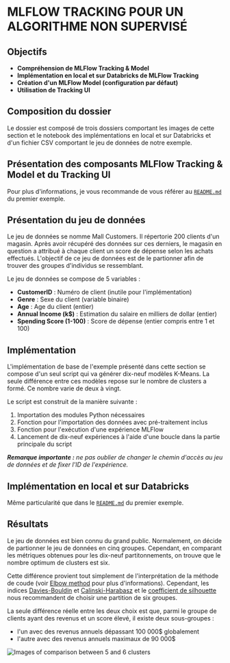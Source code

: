 MLFLOW TRACKING POUR UN ALGORITHME NON SUPERVISÉ
================================================


Objectifs
---------

* **Compréhension de MLFlow Tracking & Model**
* **Implémentation en local et sur Databricks de MLFlow Tracking**
* **Création d'un MLFlow Model (configuration par défaut)**
* **Utilisation de Tracking UI**

Composition du dossier
----------------------

Le dossier est composé de trois dossiers comportant les images de cette section et le notebook des implémentations en local et sur Databricks et d'un fichier CSV comportant le jeu de données de notre exemple.

Présentation des composants MLFlow Tracking & Model et du Tracking UI
---------------------------------------------------------------------

Pour plus d'informations, je vous recommande de vous référer au [`README.md`](https://github.com/StevanStanovic/mlflow/blob/master/1%20-%20MLFlow%20Tracking%20pour%20un%20algorithme%20supervis%C3%A9/README.md) du premier exemple.

Présentation du jeu de données
------------------------------

Le jeu de données se nomme Mall Customers. Il répertorie 200 clients d'un magasin. Après avoir récupéré des données sur ces derniers, le magasin en question a attribué à chaque client un score de dépense selon les achats effectués. L'objectif de ce jeu de données est de le partionner afin de trouver des groupes d'individus se ressemblant.

Le jeu de données se compose de 5 variables :
* **CustomerID** : Numéro de client (inutile pour l'implémentation)
* **Genre** : Sexe du client (variable binaire)
* **Age** : Age du client (entier)
* **Annual Income (k$)** : Estimation du salaire en milliers de dollar (entier)
* **Spending Score (1-100)** : Score de dépense (entier compris entre 1 et 100)

Implémentation
--------------

L'implémentation de base de l'exemple présenté dans cette section se compose d'un seul script qui va générer dix-neuf modèles K-Means. La seule différence entre ces modèles repose sur le nombre de clusters a formé. Ce nombre varie de deux à vingt.

Le script est construit de la manière suivante :
1. Importation des modules Python nécessaires
2. Fonction pour l'importation des données avec pré-traitement inclus
3. Fonction pour l'exécution d'une expérience MLFlow
4. Lancement de dix-neuf expériences à l'aide d'une boucle dans la partie principale du script

***Remarque importante :** ne pas oublier de changer le chemin d'accès au jeu de données et de fixer l'ID de l'expérience.* 

Implémentation en local et sur Databricks
-----------------------------------------

Même particularité que dans le [`README.md`](https://github.com/StevanStanovic/mlflow/blob/master/1%20-%20MLFlow%20Tracking%20pour%20un%20algorithme%20supervis%C3%A9/README.md) du premier exemple.

Résultats
---------

Le jeu de données est bien connu du grand public. Normalement, on décide de partionner le jeu de données en cinq groupes. Cependant, en comparant les métriques obtenues pour les dix-neuf partitonnements, on trouve que le nombre optimum de clusters est six.

Cette différence provient tout simplement de l'interprétation de la méthode de coude (voir [Elbow method](https://en.wikipedia.org/wiki/Elbow_method_(clustering)) pour plus d'informations). Cependant, les indices [Davies-Bouldin](https://fr.wikipedia.org/wiki/Indice_de_Davies-Bouldin) et [Calinski-Harabasz](https://fr.wikipedia.org/wiki/Indice_de_Calinski-Harabasz) et le [coefficient de silhouette](https://fr.wikipedia.org/wiki/Silhouette_(clustering)) nous recommandent de choisir une partition de six groupes.

La seule différence réelle entre les deux choix est que, parmi le groupe de clients ayant des revenus et un score élevé, il existe deux sous-groupes :
* l'un avec des revenus annuels dépassant 100 000$ globalement
* l'autre avec des revenus annuels maximaux de 90 000$

![Images of comparison between 5 and 6 clusters](Images/Comparison_between_5_and_6_clusters.png)

